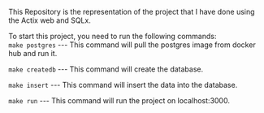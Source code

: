 This Repository is the representation of the project that I have done using the Actix web and SQLx.

To start this project, you need to run the following commands:<br>
```make postgres```
--- This command will pull the postgres image from docker hub and run it.

```make createdb```
--- This command will create the database.

```make insert```
--- This command will insert the data into the database.

```make run```
--- This command will run the project on localhost:3000.

